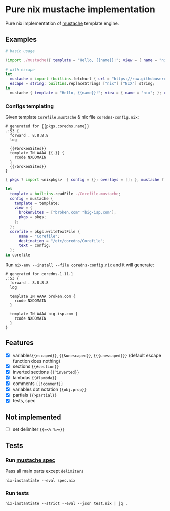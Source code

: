 
# Pure nix mustache implementation
Pure nix implementation of [mustache](https://mustache.github.io/) template engine.

## Examples

``` nix
# basic usage

(import ./mustache){ template = "Hello, {{name}}!"; view = { name = "nix"; }; }

# with escape
let
  mustache = import (builtins.fetchurl { url = "https://raw.githubusercontent.com/valodzka/nix-mustache/master/mustache/default.nix"; });
  escape = string: builtins.replaceStrings ["nix"] ["NIX"] string;
in
  mustache { template = "Hello, {{name}}!"; view = { name = "nix"; }; config = { inherit escape; }; }
```

### Configs templating

Given template `Corefile.mustache` & nix file `coredns-config.nix`:

```
# generated for {{pkgs.coredns.name}}
.:53 {
  forward . 8.8.8.8
  log
  
  {{#brokenSites}}
  template IN AAAA {{.}} {
    rcode NXDOMAIN
  }
  {{/brokenSites}}
}
```

``` nix
{ pkgs ? import <nixpkgs>  { config = {}; overlays = []; }, mustache ? import ./mustache }:

let
  template = builtins.readFile ./Corefile.mustache;
  config = mustache {
    template = template;
    view = {
      brokenSites = ["broken.com" "big-isp.com"];
      pkgs = pkgs;
    };
  };
  corefile = pkgs.writeTextFile {
      name = "Corefile";
      destination = "/etc/coredns/Corefile";
      text = config;
  };
in corefile
```

Run `nix-env --install --file coredns-config.nix` and it will generate:

```
# generated for coredns-1.11.1
.:53 {
  forward . 8.8.8.8
  log

  template IN AAAA broken.com {
    rcode NXDOMAIN
  }

  template IN AAAA big-isp.com {
    rcode NXDOMAIN
  }
}
```

## Features
- [x] variables`{{escaped}}`, `{{&unescaped}}`, `{{{unescaped}}}` (default escape function does nothing)
- [x] sections `{{#section}}`
- [x] inverted sections `{{^inverted}}`
- [x] lambdas `{{#lambda}}`
- [x] comments `{{!comment}}`
- [x] variables dot notation `{{obj.prop}}`
- [x] partials `{{>partial}}`
- [x] tests, spec

## Not implemented
- [ ] set delimiter `{{=<% %>=}}`

## Tests
### Run [mustache spec](https://github.com/mustache/spec)
Pass all main parts except `delimiters`

    nix-instantiate --eval spec.nix
    
### Run tests

    nix-instantiate --strict --eval --json test.nix | jq .